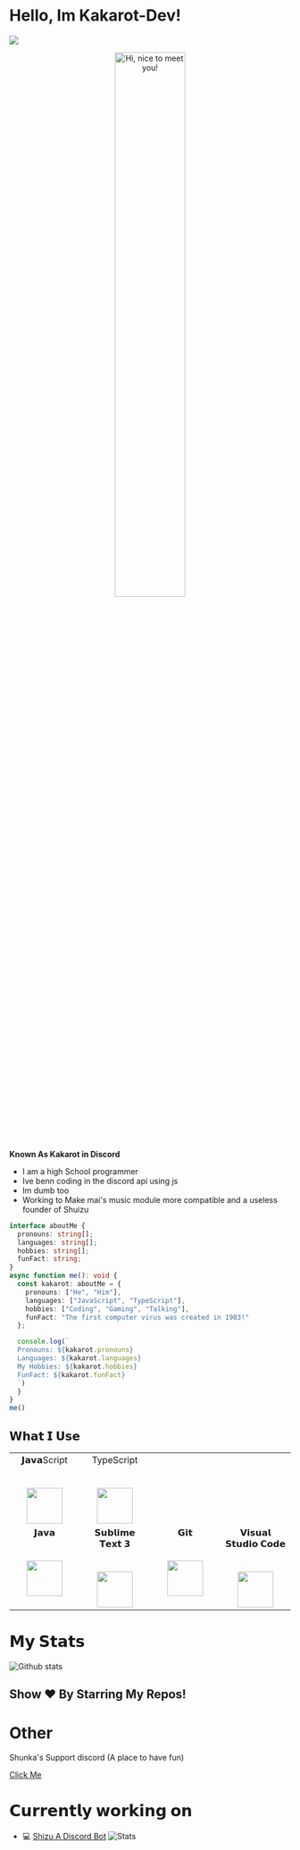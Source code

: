 # Hello, Im Kakarot-Dev!
<p align="centre">
  <a href="#">
      <img src="http://estruyf-github.azurewebsites.net/api/VisitorHit?user=kakarot-dev&repo=github-visitors-badge&countColor=%237B1E7A">
   </a>
</p>

<p align="center">
  <img src="https://media.giphy.com/media/3Q2hJ4FLN1UvS/giphy.gif" width=50% title="Hi, nice to meet you!">
</p>

**Known As Kakarot in Discord**
- I am a high School programmer
- Ive benn coding in the discord api using js
- Im dumb too
- Working to Make mai's music module more compatible and a useless founder of Shuizu

```ts
interface aboutMe {
  pronouns: string[];
  languages: string[];
  hobbies: string[];
  funFact: string;
}
async function me(): void {
  const kakarot: aboutMe = {
    pronouns: ["He", "Him"],
    languages: ["JavaScript", "TypeScript"],
    hobbies: ["Coding", "Gaming", "Talking"],
    funFact: "The first computer virus was created in 1983!"
  };

  console.log(`
  Pronouns: ${kakarot.pronouns}
  Languages: ${kakarot.languages}
  My Hobbies: ${kakarot.hobbies}
  FunFact: ${kakarot.funFact}
  `)
  }
}
me()
```

## 𝗪𝗵𝗮𝘁 𝗜 𝗨𝘀𝗲

<table>
  <tbody>
    <td width="25%" align="center">
        <span>𝗝𝗮𝘃𝗮Script</span><br><br><br>
        <img height="64px" src="https://cdn.discordapp.com/attachments/831552576180322305/846013333799043132/bZRoAAAAAElFTkSuQmCC.png">
      </td>
     <td width="25%" align="center">
        <span>TypeScript</span><br><br><br>
        <img height="64px" src="https://cdn.discordapp.com/attachments/831552576180322305/846015146304208957/images.png">
      </td>
    <tr valign="top">
      <td width="25%" align="center">
        <span>𝗝𝗮𝘃𝗮</span><br><br><br>
        <img height="64px" src="https://cdn.svgporn.com/logos/java.svg">
      </td>
      <td width="25%" align="center">
        <span>𝗦𝘂𝗯𝗹𝗶𝗺𝗲 𝗧𝗲𝘅𝘁 𝟯</span><br><br><br>
        <img height="64px" src="https://cdn.worldvectorlogo.com/logos/sublime-text.svg">
      </td>
      <td width="25%" align="center">
        <span>𝗚𝗶𝘁</span><br><br><br>
        <img height="64px" src="https://cdn.svgporn.com/logos/git-icon.svg">
      </td>
      <td width="25%" align="center">
        <span>𝗩𝗶𝘀𝘂𝗮𝗹 𝗦𝘁𝘂𝗱𝗶𝗼 𝗖𝗼𝗱𝗲</span><br><br><br>
        <img height="64px" src="https://cdn.svgporn.com/logos/visual-studio-code.svg">
      </td>
    </tr>
  </tbody>
</table>

# 𝗠𝘆 𝗦𝘁𝗮𝘁𝘀

![Github stats](https://github-readme-stats.vercel.app/api?username=kakarot-dev&show_icons=true&hide_border=true)

## Show ❤️ By Starring My Repos!


# Other
Shunka's Support discord (A place to have fun)

[Click Me](https://discord.gg/b7HzMtSYtX)



# 𝗖𝘂𝗿𝗿𝗲𝗻𝘁𝗹𝘆 𝘄𝗼𝗿𝗸𝗶𝗻𝗴 𝗼𝗻

- 💻 [Shizu A Discord Bot](https://voidbots.net/bot/831523779229253704/invite)
![Stats](https://voidbots.net/api/embed/831523779229253704?theme=dark)
